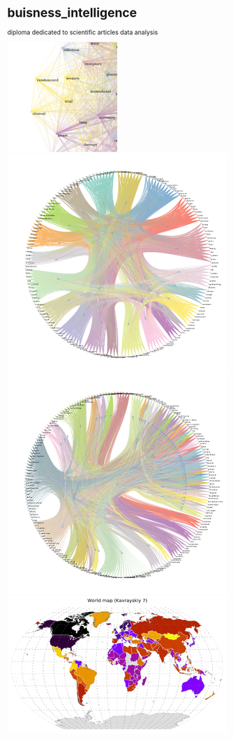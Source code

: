 # buisness_intelligence
diploma dedicated to scientific articles data analysis

![](data/women.png "women") 
![](data/kclustern.png "keywords clusterization")
![](data/cclustern.png "countries clusterization")
![](data/worldmap.png "cluster-painted worldmap")

